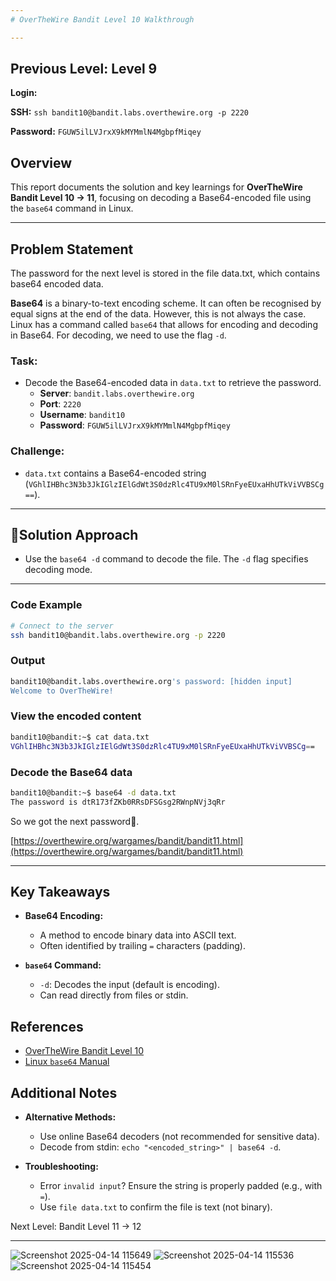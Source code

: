 ```yaml
---
# OverTheWire Bandit Level 10 Walkthrough

---
```

## **Previous Level:** Level 9

**Login:**

**SSH:** `ssh bandit10@bandit.labs.overthewire.org -p 2220`

**Password:** `FGUW5ilLVJrxX9kMYMmlN4MgbpfMiqey`


## **Overview**  
This report documents the solution and key learnings for **OverTheWire Bandit Level 10 → 11**, focusing on decoding a Base64-encoded file using the `base64` command in Linux.

---

## **Problem Statement**
The password for the next level is stored in the file data.txt, which contains base64 encoded data.

**Base64** is a binary-to-text encoding scheme. It can often be recognised by equal signs at the end of the data. However, this is not always the case. Linux has a command called `base64` that allows for encoding and decoding in Base64. For decoding, we need to use the flag `-d`.

### **Task**:
- Decode the Base64-encoded data in `data.txt` to retrieve the password.
  - **Server**: `bandit.labs.overthewire.org`  
  - **Port**: `2220`  
  - **Username**: `bandit10`  
  - **Password**: `FGUW5ilLVJrxX9kMYMmlN4MgbpfMiqey`


### **Challenge**:  
- `data.txt` contains a Base64-encoded string (`VGhlIHBhc3N3b3JkIGlzIElGdWt3S0dzRlc4TU9xM0lSRnFyeEUxaHhUTkViVVBSCg==`).
---

## 🚀**Solution Approach**
- Use the `base64 -d` command to decode the file. The `-d` flag specifies decoding mode.

---


### **Code Example**  
```bash
# Connect to the server
ssh bandit10@bandit.labs.overthewire.org -p 2220
```

### **Output**
```bash
bandit10@bandit.labs.overthewire.org's password: [hidden input]
Welcome to OverTheWire!
```

###  View the encoded content
```bash
bandit10@bandit:~$ cat data.txt
VGhlIHBhc3N3b3JkIGlzIElGdWt3S0dzRlc4TU9xM0lSRnFyeEUxaHhUTkViVVBSCg==
```

### Decode the Base64 data
```bash
bandit10@bandit:~$ base64 -d data.txt
The password is dtR173fZKb0RRsDFSGsg2RWnpNVj3qRr
```

So we got the next password🎉.

[https://overthewire.org/wargames/bandit/bandit11.html](https://overthewire.org/wargames/bandit/bandit11.html)

---

## Key Takeaways

- **Base64 Encoding:**
  - A method to encode binary data into ASCII text.
  - Often identified by trailing `=` characters (padding).

- **`base64` Command:**
  - `-d`: Decodes the input (default is encoding).
  - Can read directly from files or stdin.
 

## References
- [OverTheWire Bandit Level 10](https://overthewire.org/wargames/bandit/bandit10.html)
- [Linux `base64` Manual](https://man7.org/linux/man-pages/man1/base64.1.html)

 ## Additional Notes
 - **Alternative Methods:**
   - Use online Base64 decoders (not recommended for sensitive data).
   - Decode from stdin: `echo "<encoded_string>" | base64 -d`.

- **Troubleshooting:**
  - Error `invalid input`? Ensure the string is properly padded (e.g., with `=`).
  - Use `file data.txt` to confirm the file is text (not binary).


Next Level: Bandit Level 11 → 12

---


![Screenshot 2025-04-14 115649](https://github.com/user-attachments/assets/e5999d61-7a3f-4919-bce9-43f62c23e99d)
![Screenshot 2025-04-14 115536](https://github.com/user-attachments/assets/e1e16aed-5c5a-4511-b156-04131ad49930)
![Screenshot 2025-04-14 115454](https://github.com/user-attachments/assets/28591b3d-8657-4d52-875e-5317786da8a3)

